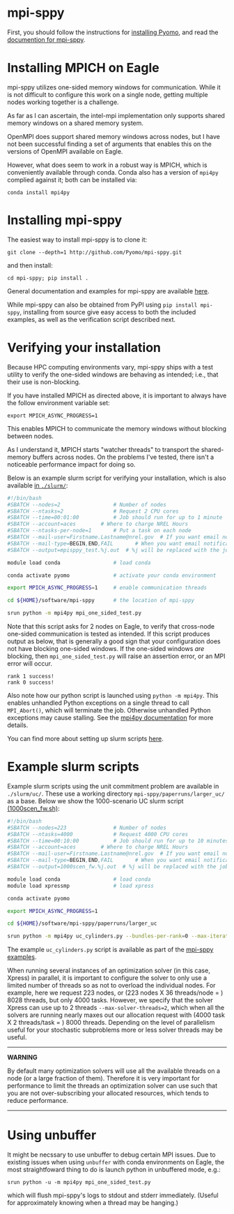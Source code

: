 # mpi-sppy

First, you should follow the instructions for [installing Pyomo](../README.md),
and read the [documention for mpi-sppy](https://mpi-sppy.readthedocs.io/en/latest/).

# Installing MPICH on Eagle

mpi-sppy utilizes one-sided memory windows for communication. While
it is not difficult to configure this work on a single node, 
getting multiple nodes working together is a challenge.

As far as I can ascertain, the intel-mpi implementation only
supports shared memory windows on a shared memory system.

OpenMPI does support shared memory windows across nodes, but
I have not been successful finding a set of arguments that
enables this on the versions of OpenMPI available on Eagle.

However, what does seem to work in a robust way is MPICH, which
is conveniently available through conda. Conda also has a version
of `mpi4py` complied against it; both can be installed via:
```
conda install mpi4py
```

# Installing mpi-sppy

The easiest way to install mpi-sppy is to clone it:
```
git clone --depth=1 http://github.com/Pyomo/mpi-sppy.git
```
and then install:
```
cd mpi-sppy; pip install .
```
General documentation and examples for mpi-sppy are available
[here](https://mpi-sppy.readthedocs.io/en/latest/).

While mpi-sppy can also be obtained from PyPI using
`pip install mpi-sppy`, installing from source give easy access
to both the included examples, as well as the verification
script described next.


# Verifying your installation
Because HPC computing environments vary, mpi-sppy ships with a test
utility to verify the one-sided windows are behaving as intended; i.e.,
that their use is non-blocking.

If you have installed MPICH as directed above, it is important to
always have the follow environment variable set:
```
export MPICH_ASYNC_PROGRESS=1
```
This enables MPICH to communicate the memory windows without blocking
between nodes. 

As I understand it, MPICH starts "watcher threads" to
transport the shared-memory buffers across nodes. On the problems
I've tested, there isn't a noticeable performance impact for doing so.

Below is an example slurm script for verifying your installation,
which is also available [in `./slurm/`](./slurm/mpi_one_sided_test.sh):
```sh
#!/bin/bash
#SBATCH --nodes=2                 # Number of nodes
#SBATCH --ntasks=2                # Request 2 CPU cores
#SBATCH --time=00:01:00           # Job should run for up to 1 minute
#SBATCH --account=aces  	  # Where to charge NREL Hours
#SBATCH --ntasks-per-node=1       # Put a task on each node
#SBATCH --mail-user=Firstname.Lastname@nrel.gov  # If you want email notifications
#SBATCH --mail-type=BEGIN,END,FAIL		 # When you want email notifications
#SBATCH --output=mpisppy_test.%j.out  # %j will be replaced with the job ID

module load conda                 # load conda

conda activate pyomo              # activate your conda environment

export MPICH_ASYNC_PROGRESS=1     # enable communication threads

cd ${HOME}/software/mpi-sppy      # the location of mpi-sppy

srun python -m mpi4py mpi_one_sided_test.py
```
Note that this script asks for 2 nodes on Eagle, to verify that cross-node
one-sided communication is tested as intended. If this script produces output
as below, that is generally a good sign that your configuration does not have
blocking one-sided windows. If the one-sided windows *are* blocking, then
`mpi_one_sided_test.py` will raise an assertion error, or an MPI error will
occur.
```
rank 1 success!
rank 0 success!
```

Also note how our python script is launched using `python -m mpi4py`. This
enables unhandled Python exceptions on a single thread to call `MPI_Abort()`,
which will terminate the job. Otherwise unhandled Python exceptions may cause
stalling. See the [mpi4py documentation](https://mpi4py.readthedocs.io/en/stable/mpi4py.run.html)
for more details.

You can find more about setting up slurm scripts [here](../../../../slurm).


# Example slurm scripts
Example slurm scripts using the unit commitment problem are available in 
`./slurm/uc/`. These use a working directory `mpi-sppy/paperruns/larger_uc/`
as a base. Below we show the 1000-scenario UC slurm script [(1000scen\_fw.sh)](./slurm/1000scen_fw.sh):
```sh
#!/bin/bash
#SBATCH --nodes=223               # Number of nodes
#SBATCH --ntasks=4000             # Request 4000 CPU cores
#SBATCH --time=00:10:00           # Job should run for up to 10 minutes
#SBATCH --account=aces  	  # Where to charge NREL Hours
#SBATCH --mail-user=Firstname.Lastname@nrel.gov  # If you want email notifications
#SBATCH --mail-type=BEGIN,END,FAIL		 # When you want email notifications
#SBATCH --output=1000scen_fw.%j.out  # %j will be replaced with the job ID

module load conda                 # load conda
module load xpressmp              # load xpress

conda activate pyomo

export MPICH_ASYNC_PROGRESS=1

cd ${HOME}/software/mpi-sppy/paperruns/larger_uc

srun python -m mpi4py uc_cylinders.py --bundles-per-rank=0 --max-iterations=100 --default-rho=1.0 --num-scens=1000 --max-solver-threads=2 --solver-name=xpress_persistent --rel-gap=0.00001 --abs-gap=1 --no-cross-scenario-cuts
```

The example `uc_cylinders.py` script is available as part of the [mpi-sppy
examples](https://github.com/Pyomo/mpi-sppy/blob/main/examples/uc/uc_cylinders.py).

When running several instances of an optimization solver (in this case, Xpress)
in parallel, it is important to configure the solver to only use a limited number
of threads so as not to overload the individual nodes. For example, here we request
223 nodes, or (223 nodes X 36 threads/node = ) 8028 threads, but only 4000 tasks.
However, we specify that the solver Xpress can use up to 2 threads `--max-solver-threads=2`,
which when all the solvers are running nearly maxes out our allocation request with 
(4000 task X 2 threads/task = ) 8000 threads. Depending on the level of parallelism
useful for your stochastic subproblems more or less solver threads may be useful.

---
**WARNING**

By default many optimization solvers will use all the available threads on a node
(or a large fraction of them). Therefore it is very important for performance to limit the
threads an optimization solver can use such that you are not over-subscribing your allocated
resources, which tends to reduce performance.

---

# Using unbuffer 
It might be necssary to use unbuffer to debug certain MPI issues.
Due to existing issues when using `unbuffer` with conda environments
on Eagle, the most straightfoward thing to do is launch python in
unbuffered mode, e.g.:
```
srun python -u -m mpi4py mpi_one_sided_test.py 
```
which will flush mpi-sppy's logs to stdout and stderr immediately.
(Useful for approximately knowing when a thread may be hanging.)

